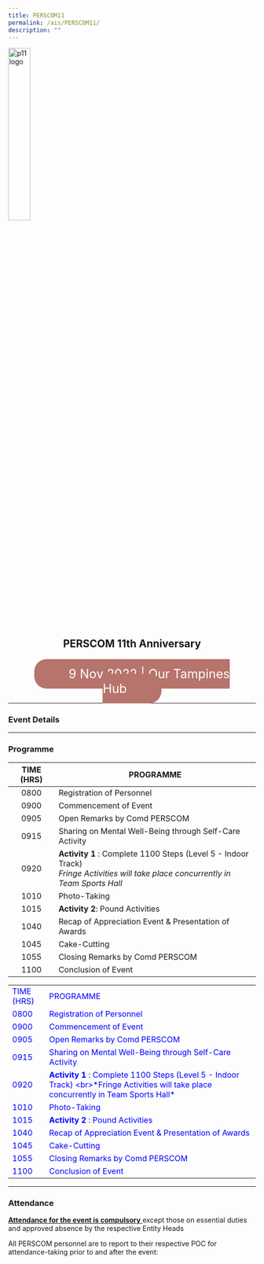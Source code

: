 ```yaml
---
title: PERSCOM11
permalink: /ais/PERSCOM11/
description: ""
---
```

<image src="/images/PERSCOM11_RSC/P11_LOGO.png" alt="p11 logo" style="width:30%" />

<center>
	<h2> PERSCOM 11th Anniversary </h2>
	<br>
	<span style="font-size:180%; border-radius:25px; color:#ffffff; background-color: #b6746c; padding:15px 70px"> 
		9 Nov 2022 | Our Tampines Hub
	</span>
</center>

<hr>

### Event Details




<hr>

### Programme

| TIME (HRS) | PROGRAMME |
| :----------: | -------------- |
| 0800 | Registration of Personnel |
| 0900 | Commencement of Event |
| 0905 | Open Remarks by Comd PERSCOM |
| 0915 | Sharing on Mental Well-Being through Self-Care Activity |
| 0920 | **Activity 1** : Complete 1100 Steps (Level 5 - Indoor Track) <br>*Fringe Activities will take place concurrently in Team Sports Hall* |
| 1010 | Photo-Taking |
| 1015 | **Activity 2**: Pound Activities |
| 1040 | Recap of Appreciation Event & Presentation of Awards |
| 1045 | Cake-Cutting |
| 1055 | Closing Remarks by Comd PERSCOM |
| 1100 | Conclusion of Event |


<table style="color:blue;" >
    <tr>
        <td>TIME (HRS)</td>
        <td>PROGRAMME</td>
    </tr>
    <tr>
        <td>0800</td>
        <td>Registration of Personnel</td>
    </tr>
    <tr>
        <td>0900</td>
        <td>Commencement of Event</td>
    </tr>
    <tr>
        <td>0905</td>
        <td>Open Remarks by Comd PERSCOM</td>
    </tr>
    <tr>
        <td>0915</td>
        <td>Sharing on Mental Well-Being through Self-Care Activity</td>
    </tr>
    <tr>
        <td>0920</td>
        <td> <strong >Activity 1 </strong>: Complete 1100 Steps (Level 5 - Indoor Track) &lt;br&gt;*Fringe Activities will take place concurrently in Team Sports Hall*</td>
    </tr>
    <tr>
        <td>1010</td>
        <td>Photo-Taking</td>
    </tr>
    <tr>
        <td>1015</td>
        <td> <strong> Activity 2 </strong>: Pound Activities</td>
    </tr>
    <tr>
        <td>1040</td>
        <td>Recap of Appreciation Event &amp; Presentation of Awards</td>
    </tr>
    <tr>
        <td>1045</td>
        <td>Cake-Cutting</td>
    </tr>
    <tr>
        <td>1055</td>
        <td>Closing Remarks by Comd PERSCOM</td>
    </tr>
    <tr>
        <td>1100</td>
        <td>Conclusion of Event</td>
    </tr>
</table>

<hr>

### Attendance

<u> **Attendance for the event is compulsory** </u> except those on essential duties and approved absence by the respective Entity Heads

All PERSCOM personnel are to report to their respective POC for attendance-taking prior to and after the event: